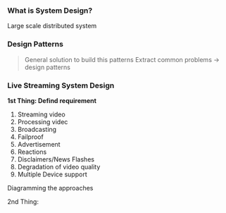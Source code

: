 ### What is System Design?
Large scale distributed system

### Design Patterns
> General solution to build this patterns
 Extract common problems -> design patterns


### Live Streaming System Design

**1st Thing: Defind requirement**
1. Streaming video
2. Processing videc
3. Broadcasting
4. Failproof
5. Advertisement
6. Reactions
7. Disclaimers/News Flashes
8. Degradation of video quality
9. Multiple Device support

Diagramming the approaches



2nd Thing: 
